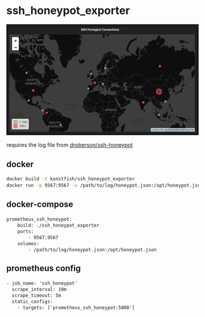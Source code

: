 # ssh_honeypot_exporter

![alt text](img/demo.png)


requires the log file from [droberson/ssh-honeypot](https://github.com/droberson/ssh-honeypot)

## docker

```bash
docker build -t konstfish/ssh_honeypot_exporter
docker run -p 9567:9567 -v /path/to/log/honeypot.json:/opt/honeypot.json konstfish/ssh_honeypot_exporter
```

## docker-compose

```
prometheus_ssh_honeypot:
    build: ./ssh_honeypot_exporter
    ports:
        - 9567:9567
    volumes:
        - /path/to/log/honeypot.json:/opt/honeypot.json
```

## prometheus config

```
- job_name: 'ssh_honeypot'
  scrape_interval: 10m
  scrape_timeout: 5m
  static_configs:
    - targets: ['prometheus_ssh_honeypot:5000']
```

